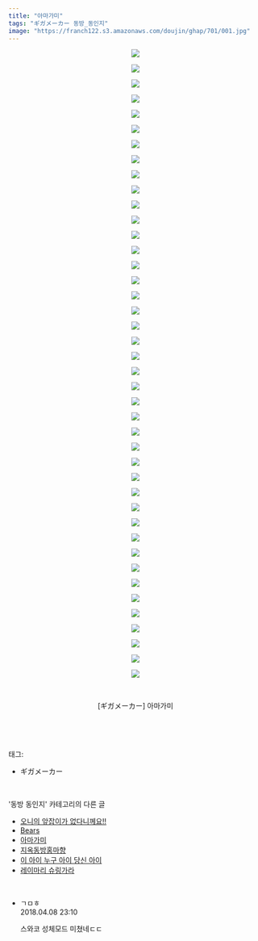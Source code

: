 ```yaml
---
title: "아마가미"
tags: "ギガメーカー 동방_동인지"
image: "https://franch122.s3.amazonaws.com/doujin/ghap/701/001.jpg"
---
```

<div class="article">
<p style="text-align: center; clear: none; float: none;"><img src="{{ site.imgserver4 }}/ghap/701/001.jpg"/></p>
<p style="text-align: center; clear: none; float: none;"><img src="{{ site.imgserver4 }}/ghap/701/002.jpg"/></p>
<p style="text-align: center; clear: none; float: none;"><img src="{{ site.imgserver4 }}/ghap/701/003.jpg"/></p>
<p style="text-align: center; clear: none; float: none;"><img src="{{ site.imgserver4 }}/ghap/701/004.jpg"/></p>
<p style="text-align: center; clear: none; float: none;"><img src="{{ site.imgserver4 }}/ghap/701/005.jpg"/></p>
<p style="text-align: center; clear: none; float: none;"><img src="{{ site.imgserver4 }}/ghap/701/006.jpg"/></p>
<p style="text-align: center; clear: none; float: none;"><img src="{{ site.imgserver4 }}/ghap/701/007.jpg"/></p>
<p style="text-align: center; clear: none; float: none;"><img src="{{ site.imgserver4 }}/ghap/701/008.jpg"/></p>
<p style="text-align: center; clear: none; float: none;"><img src="{{ site.imgserver4 }}/ghap/701/009.jpg"/></p>
<p style="text-align: center; clear: none; float: none;"><img src="{{ site.imgserver4 }}/ghap/701/010.jpg"/></p>
<p style="text-align: center; clear: none; float: none;"><img src="{{ site.imgserver4 }}/ghap/701/011.jpg"/></p>
<p style="text-align: center; clear: none; float: none;"><img src="{{ site.imgserver4 }}/ghap/701/012.jpg"/></p>
<p style="text-align: center; clear: none; float: none;"><img src="{{ site.imgserver4 }}/ghap/701/013.jpg"/></p>
<p style="text-align: center; clear: none; float: none;"><img src="{{ site.imgserver4 }}/ghap/701/014.jpg"/></p>
<p style="text-align: center; clear: none; float: none;"><img src="{{ site.imgserver4 }}/ghap/701/015.jpg"/></p>
<p style="text-align: center; clear: none; float: none;"><img src="{{ site.imgserver4 }}/ghap/701/016.jpg"/></p>
<p style="text-align: center; clear: none; float: none;"><img src="{{ site.imgserver4 }}/ghap/701/017.jpg"/></p>
<p style="text-align: center; clear: none; float: none;"><img src="{{ site.imgserver4 }}/ghap/701/018.jpg"/></p>
<p style="text-align: center; clear: none; float: none;"><img src="{{ site.imgserver4 }}/ghap/701/019.jpg"/></p>
<p style="text-align: center; clear: none; float: none;"><img src="{{ site.imgserver4 }}/ghap/701/020.jpg"/></p>
<p style="text-align: center; clear: none; float: none;"><img src="{{ site.imgserver4 }}/ghap/701/021.jpg"/></p>
<p style="text-align: center; clear: none; float: none;"><img src="{{ site.imgserver4 }}/ghap/701/022.jpg"/></p>
<p style="text-align: center; clear: none; float: none;"><img src="{{ site.imgserver4 }}/ghap/701/023.jpg"/></p>
<p style="text-align: center; clear: none; float: none;"><img src="{{ site.imgserver4 }}/ghap/701/024.jpg"/></p>
<p style="text-align: center; clear: none; float: none;"><img src="{{ site.imgserver4 }}/ghap/701/025.jpg"/></p>
<p style="text-align: center; clear: none; float: none;"><img src="{{ site.imgserver4 }}/ghap/701/026.jpg"/></p>
<p style="text-align: center; clear: none; float: none;"><img src="{{ site.imgserver4 }}/ghap/701/027.jpg"/></p>
<p style="text-align: center; clear: none; float: none;"><img src="{{ site.imgserver4 }}/ghap/701/028.jpg"/></p>
<p style="text-align: center; clear: none; float: none;"><img src="{{ site.imgserver4 }}/ghap/701/029.jpg"/></p>
<p style="text-align: center; clear: none; float: none;"><img src="{{ site.imgserver4 }}/ghap/701/030.jpg"/></p>
<p style="text-align: center; clear: none; float: none;"><img src="{{ site.imgserver4 }}/ghap/701/031.jpg"/></p>
<p style="text-align: center; clear: none; float: none;"><img src="{{ site.imgserver4 }}/ghap/701/032.jpg"/></p>
<p style="text-align: center; clear: none; float: none;"><img src="{{ site.imgserver4 }}/ghap/701/033.jpg"/></p>
<p style="text-align: center; clear: none; float: none;"><img src="{{ site.imgserver4 }}/ghap/701/034.jpg"/></p>
<p style="text-align: center; clear: none; float: none;"><img src="{{ site.imgserver4 }}/ghap/701/035.jpg"/></p>
<p style="text-align: center; clear: none; float: none;"><img src="{{ site.imgserver4 }}/ghap/701/036.jpg"/></p>
<p style="text-align: center; clear: none; float: none;"><img src="{{ site.imgserver4 }}/ghap/701/037.jpg"/></p>
<p style="text-align: center; clear: none; float: none;"><img src="{{ site.imgserver4 }}/ghap/701/038.jpg"/></p>
<p style="text-align: center; clear: none; float: none;"><img src="{{ site.imgserver4 }}/ghap/701/039.jpg"/></p>
<p style="text-align: center; clear: none; float: none;"><img src="{{ site.imgserver4 }}/ghap/701/040.jpg"/></p>
<p style="text-align: center; clear: none; float: none;"><img src="{{ site.imgserver4 }}/ghap/701/041.jpg"/></p>
<p style="text-align: center; clear: none; float: none;"><img src="{{ site.imgserver4 }}/ghap/701/042.jpg"/></p>
<p style="text-align: center; clear: none; float: none;"><br/></p>
<p style="text-align: center; clear: none; float: none;">[ギガメーカー] 아마가미</p>
<p><br/></p>
</div><br/>
<div class="tagTrail">
<p>태그: </p>
<ul>
<li>ギガメーカー</li>
</ul>
</div><br/>
<div class="another">
<p>'동방 동인지' 카테고리의 다른 글</p>
<ul>
<li><a href="/ghap_703">오니의 앞잡이가 없다니께요!!</a></li>
<li><a href="/ghap_702">Bears</a></li>
<li><a href="/ghap_701">아마가미</a></li>
<li><a href="/ghap_700">지옥동방홍마향</a></li>
<li><a href="/ghap_699">이 아이 누구 아이 당신 아이</a></li>
<li><a href="/ghap_698">레이마리 슈링가라</a></li>
</ul>
</div><br/>
<div class="cb_module cb_fluid">
<div class="cb_wrt cb_profile">
<div class="comment">
<ul>
<li class="cb_thumb_off" id="comment15235637">
<div class="cb_comment_area">
<div class="cb_info_area">
<div class="cb_section">
<span class="cb_nick_name">ㄱㅁㅎ</span>
</div>
<div class="cb_section">
<span class="cb_date">2018.04.08 23:10 </span>
</div>
</div>
<div class="cb_dsc_comment">
<p class="cb_dsc">
											스와코 성체모드 미쳤네ㄷㄷ
										</p>
</div>
</div></li>
</ul>
</div>
</div><!-- commentList close -->
</div><br/>

